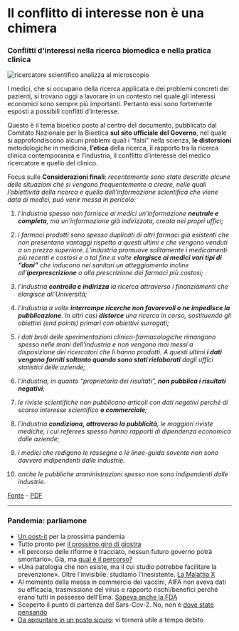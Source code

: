# Il conflitto di interesse non è una chimera

### Conflitti d'interessi nella ricerca biomedica e nella pratica clinica

![ricercatore scientifico analizza al microscopio](conflitto-di-interesse.jpeg)

I medici, che si occupano della ricerca applicata e dei problemi concreti dei pazienti, si trovano oggi a lavorare in un contesto nel quale gli interessi economici sono sempre più importanti. Pertanto essi sono fortemente esposti a possibili conflitti d’interesse.

Questo è il tema bioetico posto al centro del documento, pubblicato dal Comitato Nazionale per la Bioetica **sul sito ufficiale del Governo**, nel quale si approfondiscono alcuni problemi quali i “falsi” nella scienza, **le distorsioni** metodologiche in medicina, **l’etica** della ricerca, il rapporto tra la ricerca clinica contemporanea e l’industria, il conflitto d’interesse del medico ricercatore e quello del clinico.

Focus sulle **Considerazioni finali**: *recentemente sono state descritte alcune delle situazioni che si vengono frequentemente a creare, nelle quali l’obiettività della ricerca e quella dell’informazione scientifica che viene data ai medici, può venir messa in pericolo:*

1) *l’industria spesso non fornisce ai medici un’informazione **neutrale e completa**, ma un’informazione già indirizzata, creata nei propri uffici;*

2) *i farmaci prodotti sono spesso duplicati di altri farmaci già esistenti che non presentano vantaggi rispetto a questi ultimi e che vengono venduti a un prezzo superiore. L’industria promuove solitamente i medicamenti più recenti e costosi e a tal fine a volte **elargisce ai medici vari tipi di “doni”** che inducono nei sanitari un atteggiamento incline all’**iperprescrizione** o alla prescrizione dei farmaci più costosi;* 

3) *l’industria **controlla e indirizza** la ricerca attraverso i finanziamenti che elargisce all’Università;*

4) *l’industria a volte **interrompe ricerche non favorevoli o ne impedisce la pubblicazione**. In altri casi **distorce** una ricerca in corso, sostituendo gli obiettivi (end points) primari con obiettivi surrogati;*

5) *i dati bruti delle sperimentazioni clinico-farmacologiche rimangono spesso nelle mani dell’industria e non vengono mai messi a disposizione dei ricercatori che li hanno prodotti. A questi ultimi **i dati vengono forniti soltanto quando sono stati rielaborati** dagli uffici statistici delle aziende;*

6) *l’industria, in quanto “proprietaria dei risultati”, **non pubblica i risultati negativi**;*

7) *le riviste scientifiche non pubblicano articoli con dati negativi perché di scarso interesse scientifico **o commerciale**;*

8) *l’industria **condiziona, attraverso la pubblicità**, le maggiori riviste mediche, i cui referees spesso hanno rapporti di dipendenza economica dalle aziende;*

9) *i medici che redigono le rassegne o le linee-guida sovente non sono davvero indipendenti dalle industrie.*

10) *anche le pubbliche amministrazioni spesso non sono indipendenti dalle industrie.*

[Fonte](https://bioetica.governo.it/it/documenti/pareri/conflitti-dinteressi-nella-ricerca-biomedica-e-nella-pratica-clinica/) - [PDF](https://bioetica.governo.it/media/3118/p76_2006_conflitti_interessi-clinica_it.pdf)

---
### Pandemia: parliamone
- [Un post-it](/articles/2024-06-05-post-it-prossima-pandemia.html) per la prossima pandemia
- Tutto pronto per [il prossimo giro di giostra](/articles/2024-03-08-tutto-pronto-per-il-prossimo-giro-di-giostra.html)
- «Il percorso delle riforme è tracciato, nessun futuro governo potrà smontarlo». Già, ma [qual è il percorso?](/articles/2024-02-27-sveglia-occidente.html)
- «Una patologia che non esiste, ma il cui studio potrebbe facilitare la prevenzione». Oltre l'invisibile: studiamo l'inesistente. [La Malattia X](/articles/2024-01-19-malattia-x.html)
- Al momento della messa in commercio dei vaccini, AIFA non aveva dati su efficacia, trasmissione del virus e rapporto rischi/benefici perché erano tutti in possesso dell'Ema. [Sapeva anche la FDA](/articles/2023-12-15-fda-slide-vaccini.html)
- Scoperto il punto di partenza del Sars-Cov-2. No, non è [dove state pensando](/articles/2023-02-28-dove-nasce-il-covid.html)
- [Da appuntare in un posto sicuro](/articles/2022-12-14-covid-atto-secondo.html): vi tornerà utile a tempo debito